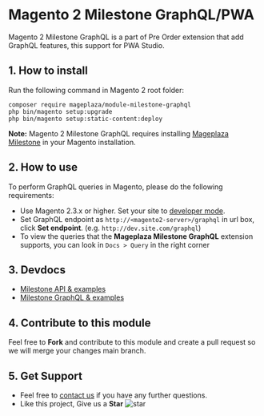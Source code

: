 # Magento 2 Milestone GraphQL/PWA

Magento 2 Milestone GraphQL is a part of Pre Order extension that add GraphQL features, this support for PWA Studio.
## 1. How to install

Run the following command in Magento 2 root folder:

```
composer require mageplaza/module-milestone-graphql
php bin/magento setup:upgrade
php bin/magento setup:static-content:deploy
```

**Note:**
Magento 2 Milestone GraphQL requires installing [Mageplaza Milestone](https://www.mageplaza.com/magento-2-milestone/) in your Magento installation.

## 2. How to use

To perform GraphQL queries in Magento, please do the following requirements:

- Use Magento 2.3.x or higher. Set your site to [developer mode](https://www.mageplaza.com/devdocs/enable-disable-developer-mode-magento-2.html).
- Set GraphQL endpoint as `http://<magento2-server>/graphql` in url box, click **Set endpoint**. 
(e.g. `http://dev.site.com/graphql`)
- To view the queries that the **Mageplaza Milestone GraphQL** extension supports, you can look in `Docs > Query` in the right corner

## 3. Devdocs

- [Milestone API & examples](https://documenter.getpostman.com/view/10589000/T1LJm8wp)
- [Milestone GraphQL & examples](https://documenter.getpostman.com/view/10589000/TVmTaZia)


## 4. Contribute to this module

Feel free to **Fork** and contribute to this module and create a pull request so we will merge your changes main branch.

## 5. Get Support

- Feel free to [contact us](https://www.mageplaza.com/contact.html) if you have any further questions.
- Like this project, Give us a **Star** ![star](https://i.imgur.com/S8e0ctO.png)

